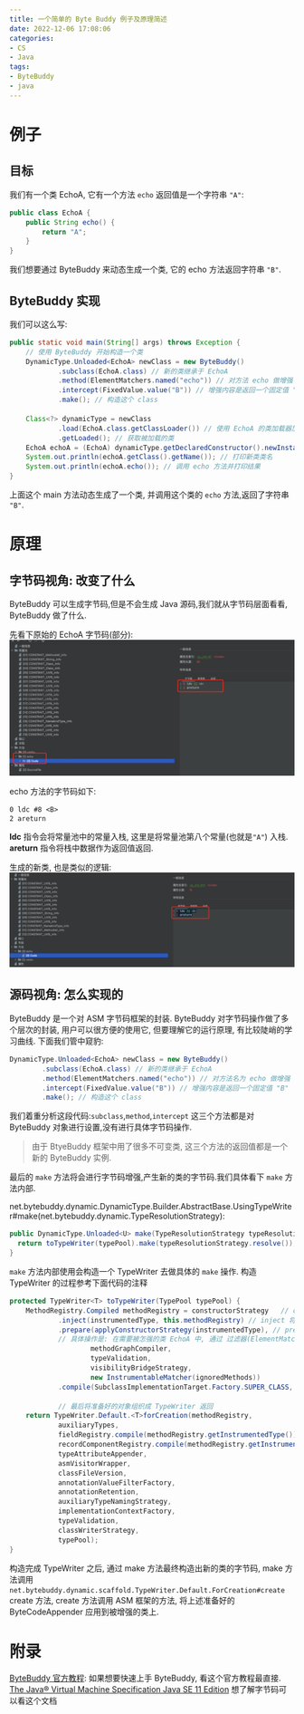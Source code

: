 ```yaml
---
title: 一个简单的 Byte Buddy 例子及原理简述
date: 2022-12-06 17:08:06
categories:
- CS
- Java
tags:
- ByteBuddy
- java
---
```



# 例子
## 目标
我们有一个类 EchoA, 它有一个方法 `echo` 返回值是一个字符串 `"A"`:
```java
public class EchoA {
    public String echo() {
        return "A";
    }
}
```

我们想要通过 ByteBuddy 来动态生成一个类, 它的 echo 方法返回字符串 `"B"`.


## ByteBuddy 实现
我们可以这么写:

```java
public static void main(String[] args) throws Exception {
    // 使用 ByteBuddy 开始构造一个类
    DynamicType.Unloaded<EchoA> newClass = new ByteBuddy()
            .subclass(EchoA.class) // 新的类继承于 EchoA
            .method(ElementMatchers.named("echo")) // 对方法 echo 做增强
            .intercept(FixedValue.value("B")) // 增强内容是返回一个固定值 "B"
            .make(); // 构造这个 class

    Class<?> dynamicType = newClass
            .load(EchoA.class.getClassLoader()) // 使用 EchoA 的类加载器加载这个类
            .getLoaded(); // 获取被加载的类
    EchoA echoA = (EchoA) dynamicType.getDeclaredConstructor().newInstance(); // 使用反射调用构造函数, 构造新的类的实例
    System.out.println(echoA.getClass().getName()); // 打印新类类名
    System.out.println(echoA.echo()); // 调用 echo 方法并打印结果
}
```

上面这个 main 方法动态生成了一个类, 并调用这个类的 `echo` 方法,返回了字符串 `"B"`.


# 原理
## 字节码视角: 改变了什么
ByteBuddy 可以生成字节码,但是不会生成 Java 源码,我们就从字节码层面看看, ByteBuddy 做了什么.

先看下原始的 EchoA 字节码(部分):
![EchoA](/images/ByteBuddy1.jpg)

echo 方法的字节码如下:
```
0 ldc #8 <B>
2 areturn
```
**ldc** 指令会将常量池中的常量入栈, 这里是将常量池第八个常量(也就是`"A"`) 入栈. **areturn** 指令将栈中数据作为返回值返回.


生成的新类, 也是类似的逻辑:
![EchoB](/images/ByteBuddy2.jpg)


## 源码视角: 怎么实现的
ByteBuddy 是一个对 ASM 字节码框架的封装. ByteBuddy 对字节码操作做了多个层次的封装, 用户可以很方便的使用它, 但要理解它的运行原理, 有比较陡峭的学习曲线. 下面我们管中窥豹:

```java
DynamicType.Unloaded<EchoA> newClass = new ByteBuddy()
        .subclass(EchoA.class) // 新的类继承于 EchoA
        .method(ElementMatchers.named("echo")) // 对方法名为 echo 做增强
        .intercept(FixedValue.value("B")) // 增强内容是返回一个固定值 "B"
        .make(); // 构造这个 class
```

我们着重分析这段代码:`subclass`,`method`,`intercept` 这三个方法都是对 ByteBuddy 对象进行设置,没有进行具体字节码操作.

> 由于 BtyeBuddy 框架中用了很多不可变类, 这三个方法的返回值都是一个新的 ByteBuddy 实例.

最后的 `make` 方法将会进行字节码增强,产生新的类的字节码.我们具体看下 `make` 方法内部.


net.bytebuddy.dynamic.DynamicType.Builder.AbstractBase.UsingTypeWriter#make(net.bytebuddy.dynamic.TypeResolutionStrategy):
```java
public DynamicType.Unloaded<U> make(TypeResolutionStrategy typeResolutionStrategy, TypePool typePool) {
  return toTypeWriter(typePool).make(typeResolutionStrategy.resolve());
}
```

`make` 方法内部使用会构造一个 TypeWriter 去做具体的 `make` 操作.
构造 TypeWriter 的过程参考下面代码的注释
```java
protected TypeWriter<T> toTypeWriter(TypePool typePool) {
    MethodRegistry.Compiled methodRegistry = constructorStrategy   // constructorStrategy 规定了如何构造新类的构造函数, ByteBuddy 遵循约定优于配置的原则, constructorStrategy 有一个默认值,这里我们不展开讨论.
            .inject(instrumentedType, this.methodRegistry) // inject 将构造函数如何构造的 handler 插入 methodRegistry,并返回这个 methodRegistry
            .prepare(applyConstructorStrategy(instrumentedType), // prepare 方法会会根据配置 (也就是上文 method 和 intercept 方法), 将改造 echo 方法的 handler 加入 methodRegistry.
            // 具体操作是: 在需要被怎强的类 EchoA 中, 通过 过滤器(ElementMatchers.named("echo")) 找到需要被增强的方法 echo , 然后将这个方法和这个方法如何被增强 (返回固定值 value FixedValue.value("B")) 插入到 methodRegistry
                    methodGraphCompiler,
                    typeValidation,
                    visibilityBridgeStrategy,
                    new InstrumentableMatcher(ignoredMethods))
            .compile(SubclassImplementationTarget.Factory.SUPER_CLASS, classFileVersion); // compile 方法会将对应的 handler 对应的 ByteCodeAppender 和 MethodAttributeAppender 和方法对应起来,并缓存起来.

            // 最后将准备好的对象组织成 TypeWriter 返回
    return TypeWriter.Default.<T>forCreation(methodRegistry,
            auxiliaryTypes,
            fieldRegistry.compile(methodRegistry.getInstrumentedType()),
            recordComponentRegistry.compile(methodRegistry.getInstrumentedType()),
            typeAttributeAppender,
            asmVisitorWrapper,
            classFileVersion,
            annotationValueFilterFactory,
            annotationRetention,
            auxiliaryTypeNamingStrategy,
            implementationContextFactory,
            typeValidation,
            classWriterStrategy,
            typePool);
}
```

构造完成 TypeWriter 之后, 通过 make 方法最终构造出新的类的字节码, make 方法调用`net.bytebuddy.dynamic.scaffold.TypeWriter.Default.ForCreation#create` create 方法, create 方法调用 ASM 框架的方法, 将上述准备好的 ByteCodeAppender 应用到被增强的类上.


# 附录
[ByteBuddy 官方教程](https://bytebuddy.net/#/tutorial): 如果想要快速上手 ByteBuddy, 看这个官方教程最直接.
[The Java® Virtual Machine Specification Java SE 11 Edition](https://docs.oracle.com/javase/specs/jvms/se11/html/index.html) 想了解字节码可以看这个文档
